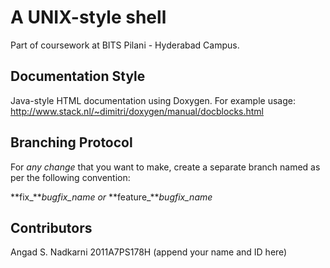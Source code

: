 # A UNIX-style shell

Part of coursework at BITS Pilani - Hyderabad Campus.

## Documentation Style

Java-style HTML documentation using Doxygen.
For example usage: 
http://www.stack.nl/~dimitri/doxygen/manual/docblocks.html

## Branching Protocol

For *any change* that you want to make, create a 
separate branch named as per the following convention:

**fix_***bugfix_name* *or* **feature_***bugfix_name*

## Contributors

Angad S. Nadkarni 2011A7PS178H
(append your name and ID here)
